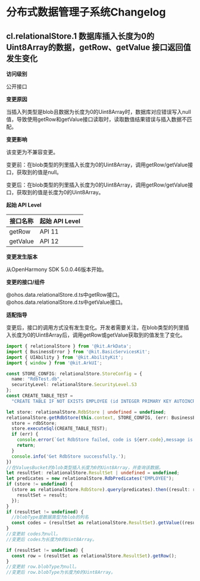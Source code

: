 # 分布式数据管理子系统Changelog

## cl.relationalStore.1 数据库插入长度为0的Uint8Array的数据，getRow、getValue 接口返回值发生变化

**访问级别**

公开接口

**变更原因**

当插入列类型是blob且数据为长度为0的Uint8Array时，数据库对应错误写入null值，导致使用getRow和getValue接口读取时，读取数值结果错误与插入数据不匹配。

**变更影响**

该变更为不兼容变更。

变更前：在blob类型的列里插入长度为0的Uint8Array，调用getRow/getValue接口，获取到的值是null。

变更后：在blob类型的列里插入长度为0的Uint8Array，调用getRow/getValue接口，获取到的值是长度为0的Uint8Array。

**起始 API Level**

| 接口名称 | 起始 API Level |
| -------- | -------------- |
| getRow   | API 11         |
| getValue | API 12         |

**变更发生版本**

从OpenHarmony SDK 5.0.0.46版本开始。

**变更的接口/组件**

@ohos.data.relationalStore.d.ts中getRow接口。
@ohos.data.relationalStore.d.ts中getValue接口。

**适配指导**

变更后，接口的调用方式没有发生变化。开发者需要关注，在blob类型的列里插入长度为0的Uint8Array后，调用getRow或getValue获取到的值发生了变化。
```ts
import { relationalStore } from '@kit.ArkData';
import { BusinessError } from '@kit.BasicServicesKit';
import { UIAbility } from '@kit.AbilityKit';
import { window } from '@kit.ArkUI';

const STORE_CONFIG: relationalStore.StoreConfig = {
  name: "RdbTest.db",
  securityLevel: relationalStore.SecurityLevel.S3
};
const CREATE_TABLE_TEST =
  "CREATE TABLE IF NOT EXISTS EMPLOYEE (id INTEGER PRIMARY KEY AUTOINCREMENT,name TEXT NOT NULL, age INTEGER, salary REAL, blobType BLOB)";

let store: relationalStore.RdbStore | undefined = undefined;
relationalStore.getRdbStore(this.context, STORE_CONFIG, (err: BusinessError, rdbStore: relationalStore.RdbStore) => {
  store = rdbStore;
  store.executeSql(CREATE_TABLE_TEST);
  if (err) {
    console.error(`Get RdbStore failed, code is ${err.code},message is ${err.message}`);
    return;
  }
  console.info('Get RdbStore successfully.');
})
//在ValuesBucket的blob类型插入长度为0的Uint8Array，并查询该数据。
let resultSet: relationalStore.ResultSet | undefined = undefined;
let predicates = new relationalStore.RdbPredicates("EMPLOYEE");
if (store != undefined) {
  (store as relationalStore.RdbStore).query(predicates).then((result: relationalStore.ResultSet) => {
    resultSet = result;
  });
}
if (resultSet != undefined) {
  //blobType是数据类型为blob的列名
  const codes = (resultSet as relationalStore.ResultSet).getValue((resultSet as relationalStore.ResultSet).getColumnIndex("blobType"));
}
//变更前 codes为null。
//变更后 codes为长度为0的Uint8Array。

if (resultSet != undefined) {
  const row = (resultSet as relationalStore.ResultSet).getRow();
}
//变更前 row.blobType为null。
//变更后 row.blobType为长度为0的Uint8Array。
```
